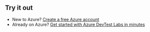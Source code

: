 ## Try it out
- New to Azure? [Create a free Azure account](https://azure.microsoft.com/free)
- Already on Azure? [Get started with Azure DevTest Labs in minutes](http://go.microsoft.com/fwlink/?LinkID=627034&clcid=0x409)

